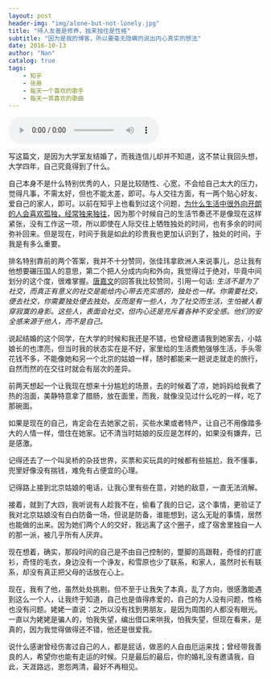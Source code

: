 ```yaml
---
layout: post
header-img: "img/alone-but-not-lonely.jpg"
title: "待人友善是修养，独来独往是性格"
subtitle: "因为是我的博客，所以要毫无隐瞒的说出内心真实的想法"
date: 2016-10-13
author: "Nan"
catalog: true
tags:
    - 知乎
    - 张悬
    - 每天一个喜欢的歌手
    - 每天一首喜欢的歌曲
---
```


<audio src="https://rawgithub.com/mushroommie/loved-songs/master/Zhangxuan-MY-BABY.mp3" autoplay="true" controls="true"></audio>

写这篇文，是因为大学室友结婚了，而我连信儿却并不知道，这不禁让我回头想，大学四年，自己究竟得到了什么。

自己本身不是什么特别优秀的人，只是比较随性、心宽，不会给自己太大的压力，觉得凡事，不需太好，但也不能太差，即可。与人交往方面，有一两个贴心好友、爱自己的家人，即可。以前在知乎上也看到过这个问题，[为什么生活中很外向开朗的人会喜欢孤独，经常独来独往](https://www.zhihu.com/question/24303670)，因为那个时候自己的生活节奏还不是像现在这样紧张，没有工作这一项，所以即使在人际交往上牺牲独处的时间，也有多余的时间弥补回来。但是现在，时间于我是如此的珍贵我也更加认识到了，独处的时间，于我是有多么重要。

排名特别靠前的两个答案，我并不十分赞同，张佳玮拿欧洲人来说事儿，总让我有他想要碾压国人的意思，第二个把人分成内向和外向，我觉得过于绝对，毕竟中间划分的这个度，很难掌握。[唐嘉文](https://www.zhihu.com/people/tang-jia-wen-14)的回答我比较赞同，引用一句话:
_生活不是为了社交，而真正有意义的社交是能给内心带去充实感的，独处也一样。你需要社交，便去社交，你需要独处便去独处。反而是有一些人，为了社交而生活，生怕被人看穿寂寞的身影。这些人，表面会社交，但内心还是充斥着各种不安全感。他们的安全感来源于他人，而不是自己。_

说起结婚的这个同学，在大学的时候和我还是不错，也曾经邀请我到她家去，小姑娘长的也漂亮，但当时我的状态实在是不好，家里给的生活费勉强够生活，手头零花钱不多，不能像她和另一个北京的姑娘一样，随时都能来一趟说走就走的旅行，自然而然的在交往时就会有层次的差异。

前两天想起一个让我现在想来十分尴尬的场景，去的时候着了凉，她妈妈给我煮了热的泡面，美静特意拿了腊肠，放在面里，而我，就像没见过什么吃的一样，吃了那碗面。

如果是现在的自己，肯定会在去她家之前，买些水果或者特产，让自己不用像踏多大的人情一样，借住在她家。记不清当时姑娘的反应是怎样的，如果没有嫌弃，已是感激。

记得还去了一个叫吴桥的杂技世界，买票和买玩具的时候都有些尴尬，我不懂事，兜里好像没有揣钱，难免有占便宜的心理。

记得路上接到北京姑娘的电话，让我心里有些在意，对她的敌意，一直无法消解。

接着，就到了大四，我听说有人趁我不在，偷看了我的日记，这个事情，更验证了我对北京姑娘没有白白防备一场，但说是防备，谁能想到，这么无耻的事情，居然也能做的出来。因为她们两个人的交好，我远离了这个圈子，成了宿舍里独自一人的那一派，被几乎所有人厌弃。

现在想着，确实，那段时间的自己是不由自己控制的，蹩脚的高跟鞋，奇怪的打底衫，奇怪的毛衣，身边没有一个诤友，和雪原也少了联系，和家人，虽然时长有联系，却没有真正把父母的话放在心上。

现在，我有了他，虽然处处挑剔，但不至于让我失了本真，乱了方向，很感激能遇到这么一个人，让我终于知道，自己也是值得疼爱的，自己的为人没有问题，性格也没有问题。姥姥一直说：之所以没有找到男朋友，是因为周围的人都没有眼光。一直以为姥姥是骗人的，怕我失望，编出借口来哄我，怕我失望，但现在看来，是真的，因为我觉得做得还不错，他还是很爱我。

说什么感谢曾经伤害过自己的人，都是屁话，做恶的人自由厄运来找；曾经带我善良的人，希望你也能有走运的时候。只是最后的最后，你的婚礼没有邀请我，自此，天涯路远，恩怨两清，最好不再相见。

